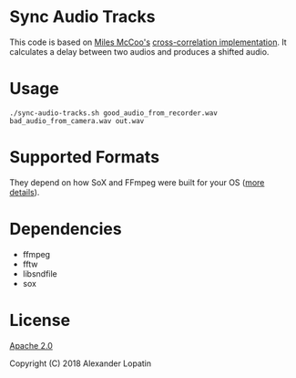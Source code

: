 # Sync Audio Tracks
This code is based on [Miles McCoo's](https://www.mmccoo.com) [cross-correlation implementation](https://nerd.mmccoo.com/2017/06/19/automatically-aligning-multiple-videoaudio-clips-in-kdenlive/).
It calculates a delay between two audios and produces a shifted audio.

# Usage
`./sync-audio-tracks.sh good_audio_from_recorder.wav bad_audio_from_camera.wav out.wav`

# Supported Formats
They depend on how SoX and FFmpeg were built for your OS ([more details](https://github.com/alopatindev/sync-audio-tracks/issues/2#issuecomment-421603812)).

# Dependencies
- ffmpeg
- fftw
- libsndfile
- sox

# License
[Apache 2.0](LICENSE.txt)

Copyright (C) 2018 Alexander Lopatin
